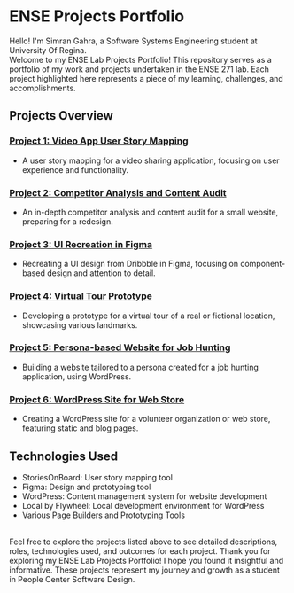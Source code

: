 # ENSE Projects Portfolio

Hello! I'm Simran Gahra, a Software Systems Engineering student at University Of Regina.\
Welcome to my ENSE Lab Projects Portfolio! This repository serves as a portfolio of my work and projects undertaken in the ENSE 271 lab. Each project highlighted here represents a piece of my learning, challenges, and accomplishments.

## Projects Overview

### [Project 1: Video App User Story Mapping](/Project%201:%20Video%20App%20User%20Story%20Mapping/)

- A user story mapping for a video sharing application, focusing on user experience and functionality.

### [Project 2: Competitor Analysis and Content Audit](/Project%202:%20Competitor%20Analysis%20and%20Content%20Audit/)

- An in-depth competitor analysis and content audit for a small website, preparing for a redesign.

### [Project 3: UI Recreation in Figma](/Project%203:%20UI%20Recreation%20in%20Figma/)

- Recreating a UI design from Dribbble in Figma, focusing on component-based design and attention to detail.

### [Project 4: Virtual Tour Prototype](/Project%204:%20Virtual%20Tour%20Prototype/)

- Developing a prototype for a virtual tour of a real or fictional location, showcasing various landmarks.

### [Project 5: Persona-based Website for Job Hunting](/Project%205:%20Persona-based%20Website%20for%20Job%20Hunting/)

- Building a website tailored to a persona created for a job hunting application, using WordPress.

### [Project 6: WordPress Site for Web Store](/Project%206:%20Word%20Press%20Site%20for%20WebStore)

- Creating a WordPress site for a volunteer organization or web store, featuring static and blog pages.

## Technologies Used

- StoriesOnBoard: User story mapping tool
- Figma: Design and prototyping tool
- WordPress: Content management system for website development
- Local by Flywheel: Local development environment for WordPress
- Various Page Builders and Prototyping Tools

<br /> 
Feel free to explore the projects listed above to see detailed descriptions, roles, technologies used, and outcomes for each project. Thank you for exploring my ENSE Lab Projects Portfolio! I hope you found it insightful and informative. These projects represent my journey and growth as a student in People Center Software Design. 